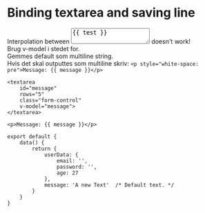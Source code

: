 # Binding textarea and saving line
Interpolation between <textarea>{{ test }}</textarea> doesn't work!  
Brug v-model i stedet for.  
Gemmes default som multiline string.  
Hvis det skal outputtes som multiline skriv: ```<p style="white-space: pre">Message: {{ message }}</p>```
```
<textarea
    id="message"
    rows="5"
    class="form-control"
    v-model="message">
</textarea>

<p>Message: {{ message }}</p>

export default {
    data() {
        return {
            userData: {
                email: '',
                password: '',
                age: 27
            },
            message: 'A new Text'  /* Default text. */
        }
    }
}
```
